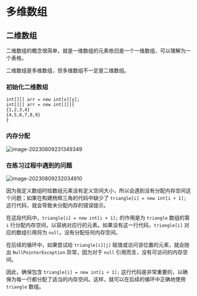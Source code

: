 # 多维数组

## 二维数组

二维数组的概念很简单，就是一维数组的元素依旧是一个一维数组，可以理解为一个表格。

二维数组是多维数组，但多维数组不一定是二维数组。

### 初始化二维数组

```
int[][] arr = new int[x][y];
int[][] arr = new int[][]{
{1,2,3,4}
{4,5,6,7,8,9}
}
```

### 内存分配

![image-20230809231349349](https://s2.loli.net/2023/08/09/2SE9kGuMpjZRmah.png)

### 在练习过程中遇到的问题

![image-20230809232034910](https://s2.loli.net/2023/08/09/QRVjqUWbYcZwX2y.png)

因为我定义数组时给数组元素没有定义空间大小，所以会遇到没有分配内存空间这个问题；如果在构建杨辉三角的代码中缺少了 `triangle[i] = new int[i + 1];` 这行代码，就会导致未分配内存的错误提示。

在这段代码中，`triangle[i] = new int[i + 1];` 的作用是为 `triangle` 数组的第 `i` 行分配内存空间，以容纳对应行的元素。如果没有这一行代码，`triangle[i]` 对应的数组引用将为 `null`，没有分配任何内存空间。

在后续的循环中，如果尝试给 `triangle[i][j]` 赋值或访问该位置的元素，就会抛出 `NullPointerException` 异常，因为对于 `null` 引用而言，没有可访问的内存空间。

因此，确保包含 `triangle[i] = new int[i + 1];` 这行代码是非常重要的，以确保为每一行都分配了适当的内存空间。这样，就可以在后续的循环中正确地使用 `triangle` 数组。